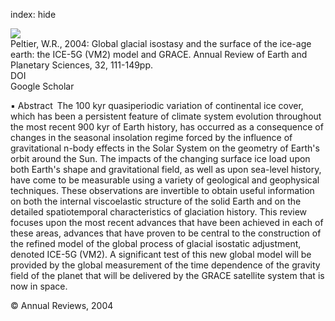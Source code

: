 index: hide

<div class="Citation">
    <div class="Citation-thumb CitationThumb-linked"  data-href="https://doi.org/10.1146/annurev.earth.32.082503.144359">
      <img src="https://static.claimspace.cloud/climate-study-static/refs/thumbs/13/Peltier_2004-thumb.png" />
    </div>

  <div class="Citation-body">
    <div class="Citation-text">Peltier, W.R., 2004: Global glacial isostasy and the surface of the ice-age earth: the ICE-5G (VM2) model and GRACE. <span class="Article-journal">Annual Review of Earth and Planetary Sciences, </span><span class="Article-volume">32, </span>111-149pp.</div>
    <div class="Citation-links">
      <div class="CitationLink" data-href="https://doi.org/10.1146/annurev.earth.32.082503.144359">
        <div class="CitationLink-icon CitationLink-Doi"></div>
        <div class="CitationLink-text">DOI</div>
      </div>
      <div class="CitationLink" data-href="https://scholar.google.com/scholar?q=10.1146/annurev.earth.32.082503.144359">
        <div class="CitationLink-icon CitationLink-Scholar"></div>
        <div class="CitationLink-text">Google Scholar</div>
      </div>
    </div>
  </div>
</div>

▪ Abstract The 100 kyr quasiperiodic variation of continental ice cover, which has been a persistent feature of climate system evolution throughout the most recent 900 kyr of Earth history, has occurred as a consequence of changes in the seasonal insolation regime forced by the influence of gravitational n-body effects in the Solar System on the geometry of Earth's orbit around the Sun. The impacts of the changing surface ice load upon both Earth's shape and gravitational field, as well as upon sea-level history, have come to be measurable using a variety of geological and geophysical techniques. These observations are invertible to obtain useful information on both the internal viscoelastic structure of the solid Earth and on the detailed spatiotemporal characteristics of glaciation history. This review focuses upon the most recent advances that have been achieved in each of these areas, advances that have proven to be central to the construction of the refined model of the global process of glacial isostatic adjustment, denoted ICE-5G (VM2). A significant test of this new global model will be provided by the global measurement of the time dependence of the gravity field of the planet that will be delivered by the GRACE satellite system that is now in space.

<div class="Citation-copy">
&copy; Annual Reviews, 2004
</div>
